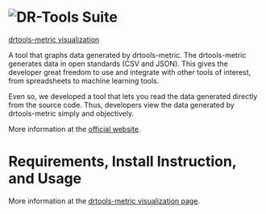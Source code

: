 # ![DR-Tools Suite](https://guilhermeslacerda.github.io/drtools-site/images/logo_drtools.png)

[drtools-metric visualization](https://drtools.dev/) 

A tool that graphs data generated by drtools-metric.
The drtools-metric generates data in open standards (CSV and JSON).
This gives the developer great freedom to use and integrate with other tools of interest, from spreadsheets to machine learning tools.

Even so, we developed a tool that lets you read the data generated directly from the source code. Thus, developers view the data generated by drtools-metric simply and objectively.

More information at the [official website](https://drtools.dev/). 

# Requirements, Install Instruction, and Usage

More information at the [drtools-metric visualization page](https://guilhermeslacerda.github.io/drtools-site/drtools-metric-visualization.html). 

